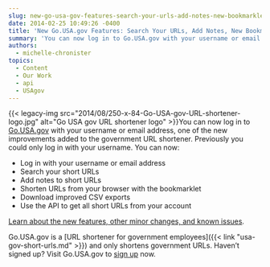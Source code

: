 ```yaml
---
slug: new-go-usa-gov-features-search-your-urls-add-notes-new-bookmarklet-and-more
date: 2014-02-25 10:49:26 -0400
title: 'New Go.USA.gov Features: Search Your URLs, Add Notes, New Bookmarklet, and More'
summary: 'You can now log in to Go.USA.gov with your username or email address, one of the  new improvements added to the government URL shortener. Previously you could only log in with your username. You can now: Log in with your username or email address Search your short'
authors:
  - michelle-chronister
topics:
  - Content
  - Our Work
  - api
  - USAgov
---
```


{{< legacy-img src="2014/08/250-x-84-Go-USA-gov-URL-shortener-logo.jpg" alt="Go USA gov URL shortener logo" >}}You can now log in to [Go.USA.gov](https://go.usa.gov/) with your username or email address, one of the  new improvements added to the government URL shortener. Previously you could only log in with your username. You can now:

  * Log in with your username or email address
  * Search your short URLs
  * Add notes to short URLs
  * Shorten URLs from your browser with the bookmarklet
  * Download improved CSV exports
  * Use the API to get all short URLs from your account

[Learn about the new features, other minor changes, and known issues](http://go.usa.gov/node/121).

Go.USA.gov is a [URL shortener for government employees]({{< link "usa-gov-short-urls.md" >}}) and only shortens government URLs. Haven&#8217;t signed up? Visit Go.USA.gov to [sign up](https://go.usa.gov/) now.
